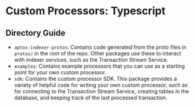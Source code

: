 # Custom Processors: Typescript

## Directory Guide
- `aptos-indexer-protos`: Contains code generated from the proto files in `protos/` in the root of the repo. Other packages use these to interact with indexer services, such as the Transaction Stream Service.
- `examples`: Contains example processors that you can use as a starting point for your own custom processor.
- `sdk`: Contains the custom processor SDK. This package provides a variety of helpful code for writing your own custom processor, such as for connecting to the Transaction Stream Service, creating tables in the database, and keeping track of the last processed transaction.
